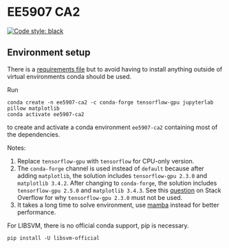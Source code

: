 # EE5907 CA2
[![Code style: black](https://img.shields.io/badge/code%20style-black-000000.svg)](https://github.com/psf/black)

## Environment setup
There is a [requirements file](requirements.txt) but to avoid having to install anything outside of virtual environments conda should be used.

Run
```
conda create -n ee5907-ca2 -c conda-forge tensorflow-gpu jupyterlab pillow matplotlib
conda activate ee5907-ca2
```
to create and activate a conda environment `ee5907-ca2` containing most of the dependencies.

Notes:

1. Replace `tensorflow-gpu` with `tensorflow` for CPU-only version.
1. The `conda-forge` channel is used instead of `default` because after adding `matplotlib`, the solution includes `tensorflow-gpu 2.3.0` and `matplotlib 3.4.2`. After changing to `conda-forge`, the solution includes `tensorflow-gpu 2.5.0` and `matplotlib 3.4.3`. See this [question](https://stackoverflow.com/q/65273118) on Stack Overflow for why `tensorflow-gpu 2.3.0` must not be used.
1. It takes a long time to solve environment, use [mamba](https://github.com/mamba-org/mamba) instead for better performance.

For LIBSVM, there is no official conda support, pip is necessary.

```
pip install -U libsvm-official
```
